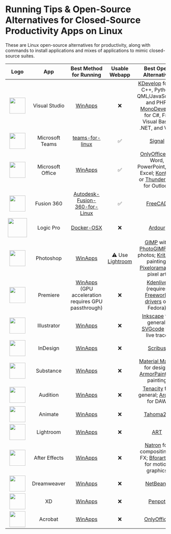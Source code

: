 # Running Tips & Open-Source Alternatives for Closed-Source Productivity Apps on Linux

These are Linux open-source alternatives for productivity, along with commands to install applications and mixes of applications to mimic closed-source suites.

|                                                                           Logo                                                                            |       App        |                                    Best Method for Running                                    |                 Usable Webapp                  |                                                                                               Best Open Alternative                                                                                                |
|:---------------------------------------------------------------------------------------------------------------------------------------------------------:|:----------------:|:---------------------------------------------------------------------------------------------:|:----------------------------------------------:|:------------------------------------------------------------------------------------------------------------------------------------------------------------------------------------------------------------------:|
| <img src="https://gdm-catalog-fmapi-prod.imgix.net/ProductLogo/1b6d695a-be0d-4aaf-920f-675585b5bb9c.png?auto=format&ixlib=react-9.0.3&w=1074" width="50"> |  Visual Studio   |                       [WinApps](https://github.com/winapps-org/winapps)                       |                       ❌                        |                          [KDevelop](https://kdevelop.org) for C, C++, Python, QML/JavaScript, and PHP; [MonoDevelop](https://www.monodevelop.com) for C#, F#, Visual Basic .NET, and Vala                          |
|                                 <img src="https://iconape.com/wp-content/png_logo_vector/microsoft-teams.png" width="50">                                 | Microsoft Teams  |             [teams-for-linux](https://github.com/IsmaelMartinez/teams-for-linux)              |                       ✅                        |                                                                                [Signal](https://flathub.org/apps/org.signal.Signal)                                                                                |
|                                    <img src="https://clipground.com/images/clipart-no-office-2013-7.png" height="50">                                     | Microsoft Office |                       [WinApps](https://github.com/winapps-org/winapps)                       |                       ✅                        |                       [OnlyOffice](https://www.onlyoffice.com) for Word, PowerPoint, and Excel; [Kontact](https://kontact.kde.org) or [Thunderbird](https://www.thunderbird.net) for Outlook                       |
|                         <img src="https://seeklogo.com/images/A/autodesk-fusion-360-logo-7F72A76397-seeklogo.com.png" width="50">                         |    Fusion 360    |  [Autodesk-Fusion-360-for-Linux](https://github.com/cryinkfly/Autodesk-Fusion-360-for-Linux)  |                       ✅                        |                                                                                         [FreeCAD](https://www.freecad.org)                                                                                         |
|                                  <img src="https://cdn.jim-nielsen.com/macos/1024/logic-pro-2020-12-10.png" width="60">                                   |    Logic Pro     |                     [Docker-OSX](https://github.com/sickcodes/Docker-OSX)                     |                       ❌                        |                                                                                            [Ardour](https://ardour.org)                                                                                            |
|                                      <img src="https://www.adobe.com/content/dam/cc/icons/photoshop.svg" width="50">                                      |    Photoshop     |                       [WinApps](https://github.com/winapps-org/winapps)                       | ⚠ Use [Lightroom](https://lightroom.adobe.com) | [GIMP](https://www.gimp.org) with [PhotoGIMP](https://github.com/Diolinux/PhotoGIMP) for photos; [Krita](https://krita.org) for painting; [Pixelorama](https://orama-interactive.itch.io/pixelorama) for pixel art |
|                                      <img src="https://www.adobe.com/content/dam/cc/icons/premiere.svg" width="50">                                       |     Premiere     | [WinApps](https://github.com/winapps-org/winapps) (GPU acceleration requires GPU passthrough) |                       ❌                        |                                  [Kdenlive](https://kdenlive.org) (requires [Freeworld drivers](/pages/micropages/Kdenlive%20Hardware%20Acceleration%20on%20Fedora.md) on Fedora)                                  |
|                                     <img src="https://www.adobe.com/content/dam/cc/icons/illustrator.svg" width="50">                                     |   Illustrator    |                       [WinApps](https://github.com/winapps-org/winapps)                       |                       ❌                        |                                                              [Inkscape](https://inkscape.org) for general; [SVGcode](https://svgco.de) for live trace                                                              |
|                                      <img src="https://www.adobe.com/content/dam/cc/icons/indesign.svg" width="50">                                       |     InDesign     |                       [WinApps](https://github.com/winapps-org/winapps)                       |                       ❌                        |                                                                                         [Scribus](https://www.scribus.net)                                                                                         |
|                                   <img src="https://www.adobe.com/content/dam/cc/icons/pt_appicon_256.svg" width="50">                                    |    Substance     |                       [WinApps](https://github.com/winapps-org/winapps)                       |                       ❌                        |                                                   [Material Maker](https://www.materialmaker.org) for design; [ArmorPaint](https://armorpaint.org) for painting                                                    |
|                                      <img src="https://www.adobe.com/content/dam/cc/icons/audition.svg" width="50">                                       |     Audition     |                       [WinApps](https://github.com/winapps-org/winapps)                       |                       ❌                        |                                                              [Tenacity](https://tenacityaudio.org) for general; [Ardour](https://ardour.org) for DAW                                                               |
|                                       <img src="https://www.adobe.com/content/dam/cc/icons/animate.svg" width="50">                                       |     Animate      |                       [WinApps](https://github.com/winapps-org/winapps)                       |                       ❌                        |                                                                                          [Tahoma2D](https://tahoma2d.org)                                                                                          |
|                          <img src="https://www.adobe.com/content/dam/shared/images/product-icons/svg/lightroom.svg" width="50">                           |    Lightroom     |                       [WinApps](https://github.com/winapps-org/winapps)                       |                       ❌                        |                                                                                [ART](https://bitbucket.org/agriggio/art/wiki/Home)                                                                                 |
|                        <img src="https://www.adobe.com/content/dam/shared/images/product-icons/svg/after-effects.svg" width="50">                         |  After Effects   |                       [WinApps](https://github.com/winapps-org/winapps)                       |                       ❌                        |                                            [Natron](https://natrongithub.github.io) for compositing & FX; [Bforartists](https://www.bforartists.de) for motion graphics                                            |
|                         <img src="https://upload.wikimedia.org/wikipedia/commons/7/75/Adobe_Dreamweaver_CC_icon.svg" width="50">                          |   Dreamweaver    |                       [WinApps](https://github.com/winapps-org/winapps)                       |                       ❌                        |                                                                                 [NetBeans](https://netbeans.apache.org/index.html)                                                                                 |
|          <img src ="https://upload.wikimedia.org/wikipedia/commons/thumb/c/c2/Adobe_XD_CC_icon.svg/1024px-Adobe_XD_CC_icon.svg.png" width="50">           |        XD        |                       [WinApps](https://github.com/winapps-org/winapps)                       |                       ❌                        |                                                                                            [Penpot](https://penpot.app)                                                                                            |
|                           <img src="https://www.adobe.com/content/dam/shared/images/product-icons/svg/acrobat.svg" width="50">                            |     Acrobat      |                       [WinApps](https://github.com/winapps-org/winapps)                       |                       ❌                        |                                                                                      [OnlyOffice](https://www.onlyoffice.com)                                                                                      |
